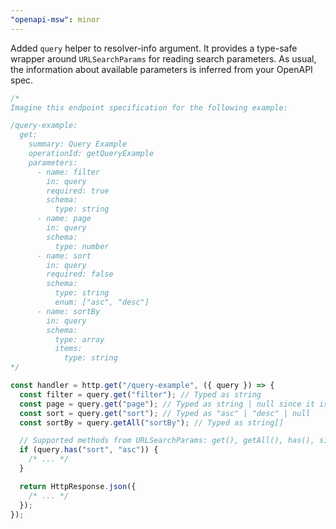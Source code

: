 ```yaml
---
"openapi-msw": minor
---
```


Added `query` helper to resolver-info argument. It provides a type-safe wrapper around `URLSearchParams` for reading search parameters. As usual, the information about available parameters is inferred from your OpenAPI spec.

```typescript
/*
Imagine this endpoint specification for the following example:

/query-example:
  get:
    summary: Query Example
    operationId: getQueryExample
    parameters:
      - name: filter
        in: query
        required: true
        schema:
          type: string
      - name: page
        in: query
        schema:
          type: number
      - name: sort
        in: query
        required: false
        schema:
          type: string
          enum: ["asc", "desc"]
      - name: sortBy
        in: query
        schema:
          type: array
          items:
            type: string
*/

const handler = http.get("/query-example", ({ query }) => {
  const filter = query.get("filter"); // Typed as string
  const page = query.get("page"); // Typed as string | null since it is not required
  const sort = query.get("sort"); // Typed as "asc" | "desc" | null
  const sortBy = query.getAll("sortBy"); // Typed as string[]

  // Supported methods from URLSearchParams: get(), getAll(), has(), size
  if (query.has("sort", "asc")) {
    /* ... */
  }

  return HttpResponse.json({
    /* ... */
  });
});
```
